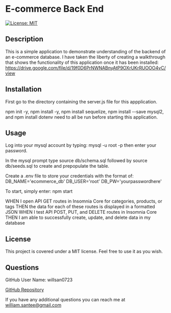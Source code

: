 # E-commerce Back End
[![License: MIT](https://img.shields.io/badge/License-MIT-yellow.svg)](https://opensource.org/licenses/MIT)

## Description

This is a simple application to demonstrate understanding of the backend of an e-commerce database. I have taken the liberty of creating a walkthrough that shows the functionality of this application once it has been installed:
https://drive.google.com/file/d/19f0D6PrNWNABnyAtP9OXrUKrRUOOO4vC/view

## Installation
First go to the directory containing the server.js file for this appplication.

npm init -y, npm install -y, npm install sequelize, npm install --save mysql2, and npm install dotenv need to all be run before starting this application.

## Usage
Log into your mysql account by typing: mysql -u root -p then enter your password.

In the mysql prompt type source db/schema.sql followed by source db/seeds.sql to create and prepopulate the table.

Create a .env file to store your credentials with the format of:
DB_NAME='ecommerce_db'
DB_USER='root'
DB_PW='yourpasswordhere'

To start, simply enter: npm start

WHEN I open API GET routes in Insomnia Core for categories, products, or tags
THEN the data for each of these routes is displayed in a formatted JSON
WHEN I test API POST, PUT, and DELETE routes in Insomnia Core
THEN I am able to successfully create, update, and delete data in my database

## License

This project is covered under a MIT license. Feel free to use it as you wish.

## Questions

  GitHub User Name: willsan0723

  [GitHub Repository](https://github.com/willsan0723/)

  If you have any additional questions you can reach me at william.santee@gmail.com
